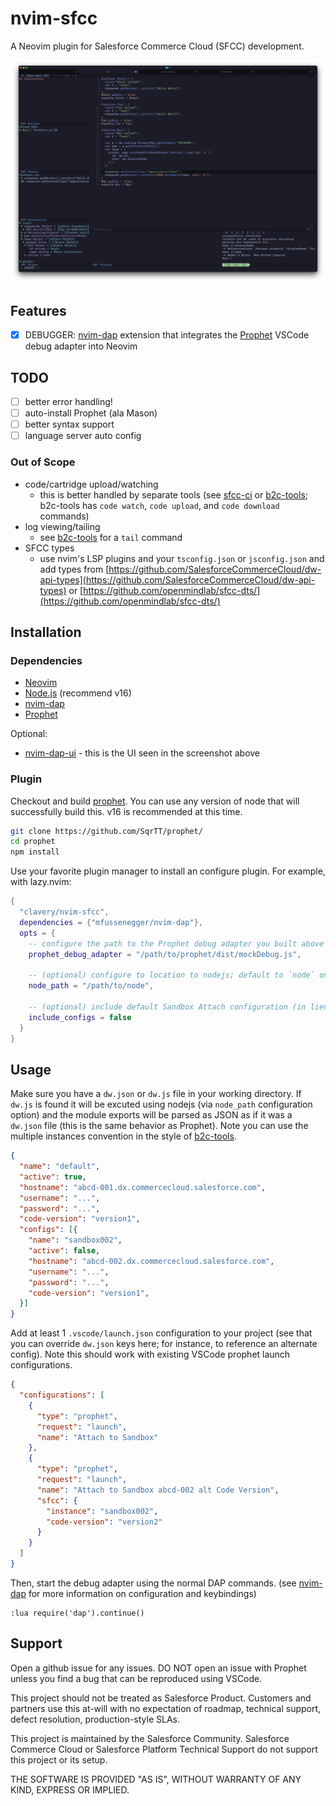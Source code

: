 # nvim-sfcc

A Neovim plugin for Salesforce Commerce Cloud (SFCC) development.

![screenshot](./docs/screenshot.png)

## Features

- [x] DEBUGGER: [nvim-dap][1] extension that integrates the [Prophet][2] VSCode debug adapter into Neovim

## TODO

- [ ] better error handling!
- [ ] auto-install Prophet (ala Mason)
- [ ] better syntax support
- [ ] language server auto config

### Out of Scope

- code/cartridge upload/watching
  - this is better handled by separate tools (see [sfcc-ci][3] or [b2c-tools][4]; b2c-tools has `code watch`, `code upload`, and `code download` commands)
- log viewing/tailing
  - see [b2c-tools][4] for a `tail` command
- SFCC types
  - use nvim's LSP plugins and your `tsconfig.json` or `jsconfig.json` and add types from [https://github.com/SalesforceCommerceCloud/dw-api-types](https://github.com/SalesforceCommerceCloud/dw-api-types) or [https://github.com/openmindlab/sfcc-dts/](https://github.com/openmindlab/sfcc-dts/)

## Installation

### Dependencies

- [Neovim](https://neovim.io/)
- [Node.js](https://nodejs.org/en/) (recommend v16)
- [nvim-dap][1]
- [Prophet][2]

Optional:

- [nvim-dap-ui][5] - this is the UI seen in the screenshot above

### Plugin

Checkout and build [prophet][2]. You can use any version of node that will successfully build this. v16 is recommended at this time.

```sh
git clone https://github.com/SqrTT/prophet/
cd prophet
npm install
```

Use your favorite plugin manager to install an configure plugin. For example, with lazy.nvim:

```lua
{ 
  "clavery/nvim-sfcc", 
  dependencies = {"mfussenegger/nvim-dap"},
  opts = { 
    -- configure the path to the Prophet debug adapter you built above
    prophet_debug_adapter = "/path/to/prophet/dist/mockDebug.js",

    -- (optional) configure to location to nodejs; default to `node` on your path
    node_path = "/path/to/node",

    -- (optional) include default Sandbox Attach configuration (in lieu of a .vscode/launch.json)
    include_configs = false
  }
}
```

## Usage

Make sure you have a `dw.json` or `dw.js` file in your working directory. If `dw.js` is found it will be excuted using nodejs (via `node_path` configuration option) and the module exports will be parsed as JSON as if it was a `dw.json` file (this is the same behavior as Prophet). Note you can use the multiple instances convention in the style of [b2c-tools][4].

```json
{
  "name": "default",
  "active": true,
  "hostname": "abcd-001.dx.commercecloud.salesforce.com",
  "username": "...",
  "password": "...",
  "code-version": "version1",
  "configs": [{
    "name": "sandbox002",
    "active": false,
    "hostname": "abcd-002.dx.commercecloud.salesforce.com",
    "username": "...",
    "password": "...",
    "code-version": "version1",
  }]
}
```

Add at least 1 `.vscode/launch.json` configuration to your project (see that you can override `dw.json` keys here; for instance, to reference an alternate config). Note this should work with existing VSCode prophet launch configurations.

```json
{
  "configurations": [
    {
      "type": "prophet",
      "request": "launch",
      "name": "Attach to Sandbox"
    },
    {
      "type": "prophet",
      "request": "launch",
      "name": "Attach to Sandbox abcd-002 alt Code Version",
      "sfcc": {
        "instance": "sandbox002",
        "code-version": "version2"
      }
    }
  ]
}
```

Then, start the debug adapter using the normal DAP commands. (see [nvim-dap][1] for more information on configuration and keybindings)

```vim
:lua require('dap').continue()
```


## Support

Open a github issue for any issues. DO NOT open an issue with Prophet unless you find a bug that can be reproduced using VSCode.

This project should not be treated as Salesforce Product. Customers and partners use this at-will with no expectation of roadmap, technical support, defect resolution, production-style SLAs.

This project is maintained by the Salesforce Community. Salesforce Commerce Cloud or Salesforce Platform Technical Support do not support this project or its setup.

THE SOFTWARE IS PROVIDED "AS IS", WITHOUT WARRANTY OF ANY KIND, EXPRESS OR IMPLIED.


[1]: https://github.com/mfussenegger/nvim-dap
[2]: https://github.com/SqrTT/prophet/
[3]: https://github.com/SalesforceCommerceCloud/sfcc-ci
[4]: https://github.com/SalesforceCommerceCloud/b2c-tools
[5]: https://github.com/rcarriga/nvim-dap-ui
